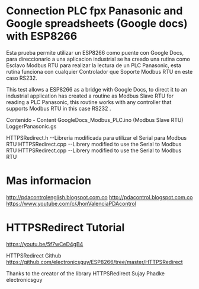 # Connection PLC fpx Panasonic and Google spreadsheets (Google docs) with ESP8266

Esta prueba permite utilizar un ESP8266 como puente con Google Docs, 
para direccionarlo a una aplicacion industrial se ha creado una rutina como Esclavo Modbus RTU 
para realizar la lectura de un PLC Panasonic, esta rutina funciona con cualquier Controlador que
Soporte Modbus RTU en este caso RS232.

This test allows a ESP8266 as a bridge with Google Docs, to direct it to an industrial
application has created a routine as Modbus Slave RTU for reading a PLC Panasonic, 
this routine works with any controller that supports Modbus RTU in this case RS232 .

Contenido - Content
GoogleDocs_Modbus_PLC.ino  (Modbus Slave RTU)
LoggerPanasonic.gs

HTTPSRedirect.h     --Libreria modificada para utilizar el Serial para Modbus RTU
HTTPSRedirect.cpp   --Librery modified to use the Serial to Modbus RTU
HTTPSRedirect.cpp   --Librery modified to use the Serial to Modbus RTU


# Mas informacion
http://pdacontrolenglish.blogspot.com.co
http://pdacontrol.blogspot.com.co
https://www.youtube.com/c/JhonValenciaPDAcontrol
 
# HTTPSRedirect  Tutorial 
https://youtu.be/5f7wCeD4gB4

HTTPSRedirect  Github 
https://github.com/electronicsguy/ESP8266/tree/master/HTTPSRedirect

Thanks to the creator of the library HTTPSRedirect
Sujay Phadke
electronicsguy